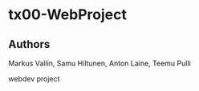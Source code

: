 # tx00-WebProject
## Authors
Markus Vallin, Samu Hiltunen, Anton Laine, Teemu Pulli

webdev project
